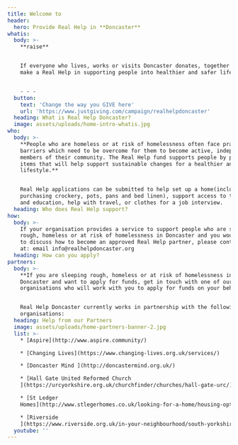 ```yaml
---
title: Welcome to
header:
  hero: Provide Real Help in **Doncaster**
whatis:
  body: >-
    **raise**


    If everyone who lives, works or visits Doncaster donates, together we can
    make a Real Help in supporting people into healthier and safer lifestyles.


    - - -
  button:
    text: 'Change the way you GIVE here'
    url: 'https://www.justgiving.com/campaign/realhelpdoncaster'
  heading: What is Real Help Doncaster?
  image: assets/uploads/home-intro-whatis.jpg
who:
  body: >-
    **People who are homeless or at risk of homelessness often face practical
    barriers which need to be overcome for them to become active, independent
    members of their community. The Real Help fund supports people by paying for
    items that will help support sustainable changes for a healthier and safer
    lifestyle.**


    Real Help applications can be submitted to help set up a home(including
    purchasing crockery, pots, pans and bed linen), support access to training
    and education, help with travel, or clothes for a job interview.
  heading: Who does Real Help support?
how:
  body: >-
    If your organisation provides a service to support people who are sleeping
    rough, homeless or at risk of homelessness in Doncaster and you would like
    to discuss how to become an approved Real Help partner, please contact us
    at: email info@realhelpdoncaster.org
  heading: How can you apply?
partners:
  body: >-
    **If you are sleeping rough, homeless or at risk of homelessness in
    Doncaster and want to apply for funds, get in touch with one of our partner
    organisations who will work with you to apply for funds on your behalf.**


    Real Help Doncaster currently works in partnership with the following
    organisations:
  heading: Help from our Partners
  image: assets/uploads/home-partners-banner-2.jpg
  list: >-
    * [Aspire](http://www.aspire.community/)

    * [Changing Lives](https://www.changing-lives.org.uk/services/)

    * [Doncaster Mind ](http://doncastermind.org.uk/)

    * [Hall Gate United Reformed Church
    ](https://urcyorkshire.org.uk/churchfinder/churches/hall-gate-urc/)

    * [St Ledger
    Homes](http://www.stlegerhomes.co.uk/looking-for-a-home/housing-options-and-homelessness/)

    * [Riverside
    ](https://www.riverside.org.uk/in-your-neighbourhood/south-yorkshire/care-and-support/doncaster-homeless-floating-support-service/)
  youtube: ''
---
```


